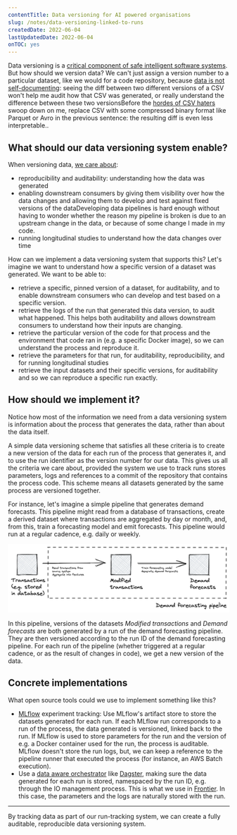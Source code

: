 ```yaml
---
contentTitle: Data versioning for AI powered organisations
slug: /notes/data-versioning-linked-to-runs
createdDate: 2022-06-04
lastUpdatedDate: 2022-06-04
onTOC: yes
---
```


Data versioning is a [critical component of safe intelligent software systems](https://faculty.ai/tech-blog/machine-learning-systems-should-use-data-aware-orchestrators/). But how should we version data? We can't just assign a version number to a particular dataset, like we would for a code repository, because [data is not self-documenting](/notes/data-versioning-not-git-for-data): seeing the diff between two different versions of a CSV won't help me audit how that CSV was generated, or really understand the difference between these two versions<Sidenote>Before the [hordes of CSV haters](https://donatstudios.com/CSV-An-Encoding-Nightmare) swoop down on me, replace CSV with some compressed binary format like Parquet or Avro in the previous sentence: the resulting diff is even less interpretable.</Sidenote>.

## What should our data versioning system enable?

When versioning data, [we care about](/notes/data-versioning-not-git-for-data):
- reproducibility and auditability: understanding how the data was generated
- enabling downstream consumers by giving them visibility over how the data changes and allowing them to develop and test against fixed versions of the data<Sidenote>Developing data pipelines is hard enough without having to wonder whether the reason my pipeline is broken is due to an upstream change in the data, or because of some change I made in my code.</Sidenote>
- running longitudinal studies to understand how the data changes over time

How can we implement a data versioning system that supports this? Let's imagine we want to understand how a specific version of a dataset was generated. We want to be able to:
- retrieve a specific, pinned version of a dataset, for auditability, and to enable downstream consumers who can develop and test based on a specific version.
- retrieve the logs of the run that generated this data version, to audit what happened. This helps both auditability and allows downstream consumers to understand how their inputs are changing.
- retrieve the particular version of the code for that process and the environment that code ran in (e.g. a specific Docker image), so we can understand the process and reproduce it.
- retrieve the parameters for that run, for auditability, reproducibility, and for running longitudinal studies
- retrieve the input datasets and their specific versions, for auditability and so we can reproduce a specific run exactly.

## How should we implement it?

Notice how most of the information we need from a data versioning system is information about the process that generates the data, rather than about the data itself.

A simple data versioning scheme that satisfies all these criteria is to create a new version of the data for each run of the process that generates it, and to use the run identifier as the version number for our data. This gives us all the criteria we care about, provided the system we use to track runs stores parameters, logs and references to a commit of the repository that contains the process code. This scheme means all datasets generated by the same process are versioned together.

For instance, let's imagine a simple pipeline that generates demand forecasts. This pipeline might read from a database of transactions, create a derived dataset where transactions are aggregated by day or month, and, from this, train a forecasting model and emit forecasts. This pipeline would run at a regular cadence, e.g. daily or weekly.

![](./images/data-versioning-linked-to-process-runs-1.png)

In this pipeline, versions of the datasets _Modified transactions_ and _Demand forecasts_ are both generated by a run of the demand forecasting pipeline. They are then versioned according to the run ID of the demand forecasting pipeline. For each run of the pipeline (whether triggered at a regular cadence, or as the result of changes in code), we get a new version of the data.

<FullWidthImage src="/data-versioning-linked-to-process-runs-2.png" />

## Concrete implementations

What open source tools could we use to implement something like this?
- [MLflow](https://mlflow.org/) experiment tracking: Use MLflow's artifact store to store the datasets generated for each run. If each MLflow run corresponds to a run of the process, the data generated is versioned, linked back to the run. If MLflow is used to store parameters for the run and the version of e.g. a Docker container used for the run, the process is auditable. MLflow doesn't store the run logs, but, we can keep a reference to the pipeline runner that executed the process (for instance, an AWS Batch execution).
- Use a [data aware orchestrator](https://faculty.ai/tech-blog/machine-learning-systems-should-use-data-aware-orchestrators/) like [Dagster](https://dagster.io/), making sure the data generated for each run is stored, namespaced by the run ID, e.g. through the IO management process. This is what we use in [Frontier](https://faculty.ai/frontier/). In this case, the parameters and the logs are naturally stored with the run.

---

By tracking data as part of our run-tracking system, we can create a fully auditable, reproducible data versioning system.
